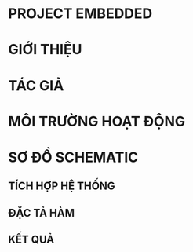 # PROJECT EMBEDDED
# GIỚI THIỆU
# TÁC GIẢ
# MÔI TRƯỜNG HOẠT ĐỘNG
# SƠ ĐỒ SCHEMATIC
## TÍCH HỢP HỆ THỐNG
## ĐẶC TẢ HÀM
## KẾT QUẢ
